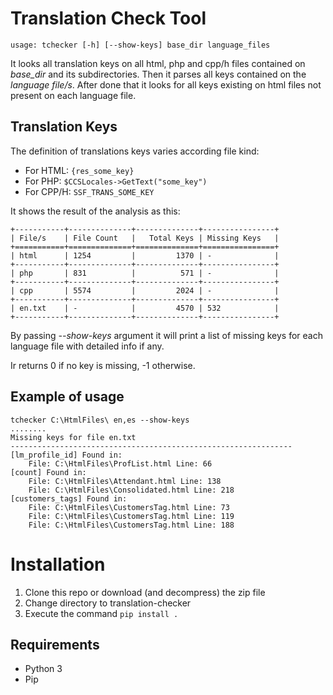 # Translation Check Tool

    usage: tchecker [-h] [--show-keys] base_dir language_files

It looks all translation keys on all html, php and cpp/h files contained on *base_dir* and its subdirectories. Then it parses all keys contained on the *language file/s*.
After done that it looks for all keys existing on html files not present on each language file.

## Translation Keys
The definition of translations keys varies according file kind:

* For HTML:  `{res_some_key}`
* For PHP:   `$CCSLocales->GetText("some_key")`
* For CPP/H: `SSF_TRANS_SOME_KEY`

It shows the result of the analysis as this:

    +-----------+--------------+--------------+----------------+
    | File/s    | File Count   |   Total Keys | Missing Keys   |
    +===========+==============+==============+================+
    | html      | 1254         |         1370 | -              |
    +-----------+--------------+--------------+----------------+
    | php       | 831          |          571 | -              |
    +-----------+--------------+--------------+----------------+
    | cpp       | 5574         |         2024 | -              |
    +-----------+--------------+--------------+----------------+
    | en.txt    | -            |         4570 | 532            |
    +-----------+--------------+--------------+----------------+


By passing *--show-keys* argument it will print a list of missing keys for each language file with detailed info  if any.

Ir returns 0 if no key is missing, -1 otherwise.

## Example of usage ##

    tchecker C:\HtmlFiles\ en,es --show-keys
    ........
    Missing keys for file en.txt
    ---------------------------------------------------------------
    [lm_profile_id] Found in:
        File: C:\HtmlFiles\ProfList.html Line: 66
    [count] Found in:
        File: C:\HtmlFiles\Attendant.html Line: 138
        File: C:\HtmlFiles\Consolidated.html Line: 218
    [customers_tags] Found in:
        File: C:\HtmlFiles\CustomersTag.html Line: 73
        File: C:\HtmlFiles\CustomersTag.html Line: 119
        File: C:\HtmlFiles\CustomersTag.html Line: 188

# Installation #
1. Clone this repo or download (and decompress) the zip file
2. Change directory to translation-checker
3. Execute the command ``pip install .``

## Requirements ##
* Python 3
* Pip



